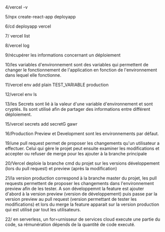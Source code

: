 4/vercel -v

5/npx create-react-app deployapp

6/cd deployapp
vercel

7/ vercel list

8/vercel log

9/récupérer les informations concernant un déploiement 

10/les variables d'environnement sont des variables qui permettent de changer le fonctionnement de l'application en fonction de l'environnement dans lequel elle fonctionne.

11/vercel env add plain TEST_VARIABLE production

12/vercel env ls

13/les Secrets sont lié à la valeur d'une variable d'environnement et sont cryptés. Ils sont utilisé afin de partager des informations entre différent déploiement.

15/vercel secrets add secretG gawr

16/Production Preview et Development sont les environnements par défaut. 

19/une pull request permet de proposer les changements qu'un utilisateur a effectuer. Celui qui gère le projet peut ensuite examiner les modifications et accepter ou refuser de merge pour les ajouter à la branche principale

20/Vercel deploie la branche cmd du projet sur les versions développement (lors du pull request) et preview (après la modification)

21/la version production correspond à la branche master du projet, les pull requests permettent de proposer les changements dans l'environnement preview afin de les tester. A son développemnt la feature est ajouter d'abord à la version preview (version de développement) puis passe par la version preview au pull request (version permettant de tester les modifications) et lors du merge la feature apparait sur la version production qui est utilisé par tout les utilisateurs.

22/ en serverless, un for=urnisseur de services cloud execute une partie du code, sa rémunération dépends de la quantité de code executé. 
